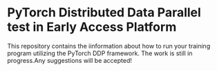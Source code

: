 # PyTorch Distributed Data Parallel test in Early Access Platform
This repository contains the iinformation about how to run your training program utilizing the PyTorch DDP framework. The work is still in progress.Any suggestions will be accepted!